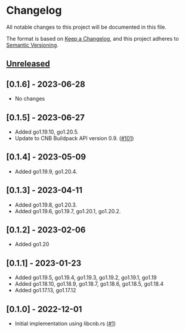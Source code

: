 # Changelog

All notable changes to this project will be documented in this file.

The format is based on [Keep a Changelog](https://keepachangelog.com/en/1.0.0/),
and this project adheres to [Semantic Versioning](https://semver.org/spec/v2.0.0.html).

## [Unreleased]

## [0.1.6] - 2023-06-28

- No changes

## [0.1.5] - 2023-06-27

- Added go1.19.10, go1.20.5.
- Update to CNB Buildpack API version 0.9. ([#101](https://github.com/heroku/buildpacks-go/pull/101))

## [0.1.4] - 2023-05-09

- Added go1.19.9, go1.20.4.

## [0.1.3] - 2023-04-11

- Added go1.19.8, go1.20.3.
- Added go1.19.6, go1.19.7, go1.20.1, go1.20.2.

## [0.1.2] - 2023-02-06

- Added go1.20

## [0.1.1] - 2023-01-23

- Added go1.19.5, go1.19.4, go1.19.3, go1.19.2, go1.19.1, go1.19
- Added go1.18.10, go1.18.9, go1.18.7, go1.18.6, go1.18.5, go1.18.4
- Added go1.17.13, go1.17.12

## [0.1.0] - 2022-12-01

- Initial implementation using libcnb.rs ([#1](https://github.com/heroku/buildpacks-go/pull/1))

[unreleased]: https://github.com/heroku/buildpacks-go